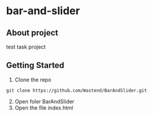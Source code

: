 # bar-and-slider
## About project
test task project
## Getting Started
1. Clone the repo
````
git clone https://github.com/Wastend/BarAndSlider.git
````
2. Open foler BarAndSlider
3. Open the file index.html
